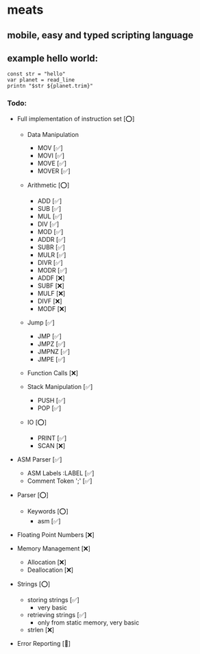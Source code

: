 # meats
## mobile, easy and typed scripting language

## example hello world:
```
const str = "hello"
var planet = read_line
printn "$str ${planet.trim}"
```

### Todo:


- Full implementation of instruction set [⭕]
	- Data Manipulation
		- MOV  	[✅]
		- MOVI  [✅]
		- MOVE  [✅]
		- MOVER [✅]

	- Arithmetic 	[⭕]
		- ADD 	[✅]
		- SUB 	[✅]
		- MUL 	[✅]
		- DIV 	[✅]
		- MOD 	[✅]
		- ADDR	[✅]
		- SUBR 	[✅]
		- MULR 	[✅]
		- DIVR 	[✅]
		- MODR 	[✅]
		- ADDF 	[❌]
		- SUBF 	[❌]
		- MULF 	[❌]
		- DIVF 	[❌]
		- MODF 	[❌]
	- Jump [✅]
		- JMP [✅]
		- JMPZ [✅]
		- JMPNZ [✅]
		- JMPE [✅]
	- Function Calls [❌]
   	- Stack Manipulation [✅]
		- PUSH [✅]
		- POP  [✅]
	- IO [⭕]
		- PRINT [✅]
		- SCAN  [❌]


- ASM Parser [✅]
	- ASM Labels :LABEL [✅]
	- Comment Token ';' [✅]
- Parser [⭕]
   	- Keywords [⭕]
   	  	- asm [✅]
- Floating Point Numbers [❌]
- Memory Management [❌]
	- Allocation [❌]
   	- Deallocation [❌]
- Strings [⭕]
	- storing strings [✅]
		- very basic
	- retrieving strings [✅]
		- only from static memory, very basic
	- strlen [❌]
- Error Reporting [🤷]

